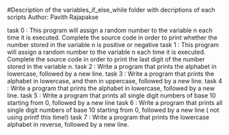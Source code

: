 #Description of the variables_if_else_while folder with decriptions of each scripts
Author:  Pavith Rajapakse

task 0 : This program will assign a random number to the variable n each time it is executed. Complete the source code in order to print whether the number stored in the variable n is positive or negative
task 1 : This program will assign a random number to the variable n each time it is executed. Complete the source code in order to print the last digit of the number stored in the variable n.
task 2 : Write a program that prints the alphabet in lowercase, followed by a new line.
task 3 : Write a program that prints the alphabet in lowercase, and then in uppercase, followed by a new line.
task 4 : Write a program that prints the alphabet in lowercase, followed by a new line.
task 5 : Write a program that prints all single digit numbers of base 10 starting from 0, followed by a new line
task 6 : Write a program that prints all single digit numbers of base 10 starting from 0, followed by a new line ( not using printf this time!)
task 7 : Write a program that prints the lowercase alphabet in reverse, followed by a new line.









